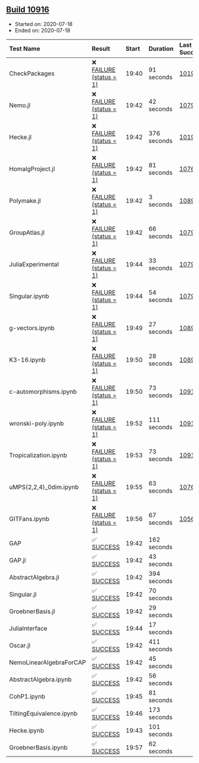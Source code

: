 ## [Build 10916](https://oscarci.mathematik.uni-kl.de/job/oscar/10916/)

* Started on: 2020-07-18
* Ended on: 2020-07-18

| Test Name    | Result | Start | Duration | Last Success | First Failure |
|:-------------|:-------|:------|:---------|:-------------|:--------------|
| CheckPackages | ❌ [FAILURE (status = 1)](https://oscarci.mathematik.uni-kl.de/job/oscar/10916/artifact/logs/build-10916/CheckPackages.log) | 19:40 | 91 seconds | [10197](https://oscarci.mathematik.uni-kl.de/job/oscar/10197/) | [10198](https://oscarci.mathematik.uni-kl.de/job/oscar/10198/) |
| Nemo.jl | ❌ [FAILURE (status = 1)](https://oscarci.mathematik.uni-kl.de/job/oscar/10916/artifact/logs/build-10916/Nemo.jl.log) | 19:42 | 42 seconds | [10790](https://oscarci.mathematik.uni-kl.de/job/oscar/10790/) | [10791](https://oscarci.mathematik.uni-kl.de/job/oscar/10791/) |
| Hecke.jl | ❌ [FAILURE (status = 1)](https://oscarci.mathematik.uni-kl.de/job/oscar/10916/artifact/logs/build-10916/Hecke.jl.log) | 19:42 | 376 seconds | [10197](https://oscarci.mathematik.uni-kl.de/job/oscar/10197/) | [10198](https://oscarci.mathematik.uni-kl.de/job/oscar/10198/) |
| HomalgProject.jl | ❌ [FAILURE (status = 1)](https://oscarci.mathematik.uni-kl.de/job/oscar/10916/artifact/logs/build-10916/HomalgProject.jl.log) | 19:42 | 81 seconds | [10765](https://oscarci.mathematik.uni-kl.de/job/oscar/10765/) | [10766](https://oscarci.mathematik.uni-kl.de/job/oscar/10766/) |
| Polymake.jl | ❌ [FAILURE (status = 1)](https://oscarci.mathematik.uni-kl.de/job/oscar/10916/artifact/logs/build-10916/Polymake.jl.log) | 19:42 | 3 seconds | [10891](https://oscarci.mathematik.uni-kl.de/job/oscar/10891/) | [10892](https://oscarci.mathematik.uni-kl.de/job/oscar/10892/) |
| GroupAtlas.jl | ❌ [FAILURE (status = 1)](https://oscarci.mathematik.uni-kl.de/job/oscar/10916/artifact/logs/build-10916/GroupAtlas.jl.log) | 19:42 | 66 seconds | [10790](https://oscarci.mathematik.uni-kl.de/job/oscar/10790/) | [10791](https://oscarci.mathematik.uni-kl.de/job/oscar/10791/) |
| JuliaExperimental | ❌ [FAILURE (status = 1)](https://oscarci.mathematik.uni-kl.de/job/oscar/10916/artifact/logs/build-10916/JuliaExperimental.log) | 19:44 | 33 seconds | [10790](https://oscarci.mathematik.uni-kl.de/job/oscar/10790/) | [10791](https://oscarci.mathematik.uni-kl.de/job/oscar/10791/) |
| Singular.ipynb | ❌ [FAILURE (status = 1)](https://oscarci.mathematik.uni-kl.de/job/oscar/10916/artifact/logs/build-10916/Singular.ipynb.log) | 19:44 | 54 seconds | [10790](https://oscarci.mathematik.uni-kl.de/job/oscar/10790/) | [10791](https://oscarci.mathematik.uni-kl.de/job/oscar/10791/) |
| g-vectors.ipynb | ❌ [FAILURE (status = 1)](https://oscarci.mathematik.uni-kl.de/job/oscar/10916/artifact/logs/build-10916/g-vectors.ipynb.log) | 19:49 | 27 seconds | [10891](https://oscarci.mathematik.uni-kl.de/job/oscar/10891/) | [10892](https://oscarci.mathematik.uni-kl.de/job/oscar/10892/) |
| K3-16.ipynb | ❌ [FAILURE (status = 1)](https://oscarci.mathematik.uni-kl.de/job/oscar/10916/artifact/logs/build-10916/K3-16.ipynb.log) | 19:50 | 28 seconds | [10891](https://oscarci.mathematik.uni-kl.de/job/oscar/10891/) | [10892](https://oscarci.mathematik.uni-kl.de/job/oscar/10892/) |
| c-automorphisms.ipynb | ❌ [FAILURE (status = 1)](https://oscarci.mathematik.uni-kl.de/job/oscar/10916/artifact/logs/build-10916/c-automorphisms.ipynb.log) | 19:50 | 73 seconds | [10913](https://oscarci.mathematik.uni-kl.de/job/oscar/10913/) | [10914](https://oscarci.mathematik.uni-kl.de/job/oscar/10914/) |
| wronski-poly.ipynb | ❌ [FAILURE (status = 1)](https://oscarci.mathematik.uni-kl.de/job/oscar/10916/artifact/logs/build-10916/wronski-poly.ipynb.log) | 19:52 | 111 seconds | [10911](https://oscarci.mathematik.uni-kl.de/job/oscar/10911/) | [10912](https://oscarci.mathematik.uni-kl.de/job/oscar/10912/) |
| Tropicalization.ipynb | ❌ [FAILURE (status = 1)](https://oscarci.mathematik.uni-kl.de/job/oscar/10916/artifact/logs/build-10916/Tropicalization.ipynb.log) | 19:53 | 73 seconds | [10915](https://oscarci.mathematik.uni-kl.de/job/oscar/10915/) | [10916](https://oscarci.mathematik.uni-kl.de/job/oscar/10916/) |
| uMPS(2,2,4)_0dim.ipynb | ❌ [FAILURE (status = 1)](https://oscarci.mathematik.uni-kl.de/job/oscar/10916/artifact/logs/build-10916/uMPS-2-2-4-_0dim.ipynb.log) | 19:55 | 63 seconds | [10765](https://oscarci.mathematik.uni-kl.de/job/oscar/10765/) | [10766](https://oscarci.mathematik.uni-kl.de/job/oscar/10766/) |
| GITFans.ipynb | ❌ [FAILURE (status = 1)](https://oscarci.mathematik.uni-kl.de/job/oscar/10916/artifact/logs/build-10916/GITFans.ipynb.log) | 19:56 | 67 seconds | [10566](https://oscarci.mathematik.uni-kl.de/job/oscar/10566/) | [10567](https://oscarci.mathematik.uni-kl.de/job/oscar/10567/) |
| GAP | ✅ [SUCCESS](https://oscarci.mathematik.uni-kl.de/job/oscar/10916/artifact/logs/build-10916/GAP.log) | 19:42 | 162 seconds |  |  |
| GAP.jl | ✅ [SUCCESS](https://oscarci.mathematik.uni-kl.de/job/oscar/10916/artifact/logs/build-10916/GAP.jl.log) | 19:42 | 43 seconds |  |  |
| AbstractAlgebra.jl | ✅ [SUCCESS](https://oscarci.mathematik.uni-kl.de/job/oscar/10916/artifact/logs/build-10916/AbstractAlgebra.jl.log) | 19:42 | 394 seconds |  |  |
| Singular.jl | ✅ [SUCCESS](https://oscarci.mathematik.uni-kl.de/job/oscar/10916/artifact/logs/build-10916/Singular.jl.log) | 19:42 | 70 seconds |  |  |
| GroebnerBasis.jl | ✅ [SUCCESS](https://oscarci.mathematik.uni-kl.de/job/oscar/10916/artifact/logs/build-10916/GroebnerBasis.jl.log) | 19:42 | 29 seconds |  |  |
| JuliaInterface | ✅ [SUCCESS](https://oscarci.mathematik.uni-kl.de/job/oscar/10916/artifact/logs/build-10916/JuliaInterface.log) | 19:44 | 17 seconds |  |  |
| Oscar.jl | ✅ [SUCCESS](https://oscarci.mathematik.uni-kl.de/job/oscar/10916/artifact/logs/build-10916/Oscar.jl.log) | 19:42 | 411 seconds |  |  |
| NemoLinearAlgebraForCAP | ✅ [SUCCESS](https://oscarci.mathematik.uni-kl.de/job/oscar/10916/artifact/logs/build-10916/NemoLinearAlgebraForCAP.log) | 19:42 | 45 seconds |  |  |
| AbstractAlgebra.ipynb | ✅ [SUCCESS](https://oscarci.mathematik.uni-kl.de/job/oscar/10916/artifact/logs/build-10916/AbstractAlgebra.ipynb.log) | 19:42 | 56 seconds |  |  |
| CohP1.ipynb | ✅ [SUCCESS](https://oscarci.mathematik.uni-kl.de/job/oscar/10916/artifact/logs/build-10916/CohP1.ipynb.log) | 19:45 | 81 seconds |  |  |
| TiltingEquivalence.ipynb | ✅ [SUCCESS](https://oscarci.mathematik.uni-kl.de/job/oscar/10916/artifact/logs/build-10916/TiltingEquivalence.ipynb.log) | 19:46 | 173 seconds |  |  |
| Hecke.ipynb | ✅ [SUCCESS](https://oscarci.mathematik.uni-kl.de/job/oscar/10916/artifact/logs/build-10916/Hecke.ipynb.log) | 19:43 | 101 seconds |  |  |
| GroebnerBasis.ipynb | ✅ [SUCCESS](https://oscarci.mathematik.uni-kl.de/job/oscar/10916/artifact/logs/build-10916/GroebnerBasis.ipynb.log) | 19:57 | 62 seconds |  |  |
